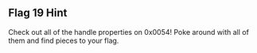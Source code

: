 ## Flag 19 Hint

Check out all of the handle properties on 0x0054!  Poke around with all of them and find pieces to your flag.
